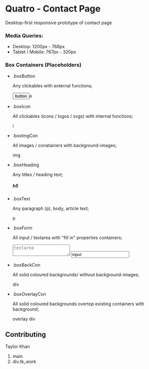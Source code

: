 <head>
<script src="https://kit.fontawesome.com/fe8842756b.js" crossorigin="anonymous"></script>
<link href="css/grid.css" rel="stylesheet">
</head>


# Quatro - Contact Page

Desktop-first responsive prototype of contact page

### Media Queries:

* Desktop: 1200px - 768px
* Tablet / Mobile: 767px - 320px

### Box Containers (Placeholders)

* .boxButton 
     
    Any clickables with external functions; 
    
    <button class="boxButton">button</button><a class="boxButton">a</a> 

* .boxIcon

    All clickables (icons / logos / svgs) with internal functions;

    <div class="boxIcon">i</div>

* .boxImgCon 

    All images / conatainers with background-images;
    <div class="boxImgCon">img</div>


* .boxHeading 
    
    Any titles / heading text; 
    <h5 class="boxHeading">h5</h5>

* .boxText

    Any paragraph (p), body, article text; 
    <p class="boxText">p</p>

* .boxForm 

    All input / textarea with "fill in" properties containers;

    <textarea class="boxForm" name="textarea" placeholder="textarea"></textarea>
    <input class="boxForm" type="text" value="input">

* .boxBackCon 

    All solid coloured backgrounds/ without background-images;
    <div class="boxBackCon">div</div>


* .boxOverlayCon 


    All solid coloured backgrounds overtop existing containers with background;
    <div class="boxBackCon"><div class="boxOverlayCon">overlay div</div></div>

## Contributing
Taylor Khan
1. main
2. div.tk_work
